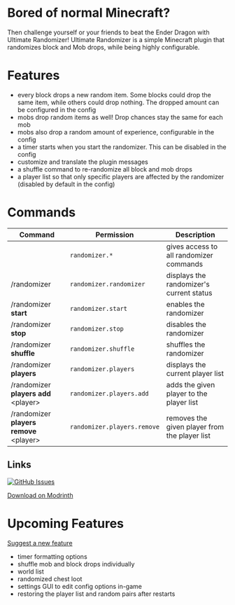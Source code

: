 # Bored of normal Minecraft?

Then challenge yourself or your friends to beat the Ender Dragon with Ultimate Randomizer! Ultimate Randomizer is a simple Minecraft plugin that randomizes block and Mob drops, while being highly configurable.


# Features

- every block drops a new random item. Some blocks could drop the same item, while others could drop nothing. The dropped amount can be configured in the config
- mobs drop random items as well! Drop chances stay the same for each mob
- mobs also drop a random amount of experience, configurable in the config
- a timer starts when you start the randomizer. This can be disabled in the config
- customize and translate the plugin messages
- a shuffle command to re-randomize all block and mob drops
- a player list so that only specific players are affected by the randomizer (disabled by default in the config)

# Commands

| Command                 | Permission             | Description             
|-------------------------|------------------------|-------------------------
|              | `randomizer.*`| gives access to all randomizer commands
| /randomizer             | `randomizer.randomizer`     | displays the randomizer's current status
| /randomizer **start**   | `randomizer.start`     | enables the randomizer  
| /randomizer **stop**    | `randomizer.stop`      | disables the randomizer 
| /randomizer **shuffle** | `randomizer.shuffle`   | shuffles the randomizer |
| /randomizer **players** | `randomizer.players`   | displays the current player list |
| /randomizer **players add** \<player>  |`randomizer.players.add` | adds the given player to the player list |
| /randomizer **players remove** \<player>  |`randomizer.players.remove` | removes the given player from the player list |

## Links
[![GitHub Issues]](https://github.com/TigerX6/Ultimate-Randomizer/issues)

[Download on Modrinth](https://modrinth.com/plugin/ultimate-randomizer)

[//]: # (Data)

[GitHub Issues]: https://img.shields.io/github/issues/TigerX6/Ultimate-Randomizer

# Upcoming Features
<a href="https://github.com/TigerX6/Ultimate-Randomizer/discussions/categories/feature-ideas" target="_blank">Suggest a new feature</a>

- timer formatting options
- shuffle mob and block drops individually
- world list
- randomized chest loot
- settings GUI to edit config options in-game
- restoring the player list and random pairs after restarts
